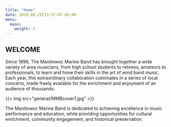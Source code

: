 ```yaml
---
title: "Home"
date: 2019-08-25T13:57:07-05:00
menu:
  main:
    weight: 1
---
```


## WELCOME

Since 1898, The Manitowoc Marine Band has brought together a wide variety of area musicians, from high school students to retirees, amateurs to professionals, to learn and hone their skills in the art of wind band music. Each year, this extraordinary collaboration culminates in a series of local concerts, made freely available for the enrichment and enjoyment of an audience of thousands.

{{< img src="general/MMBcover1.jpg" >}}

The Manitowoc Marine Band is dedicated to achieving excellence in music performance and education, while providing opportunities for cultural enrichment, community engagement, and historical preservation.
